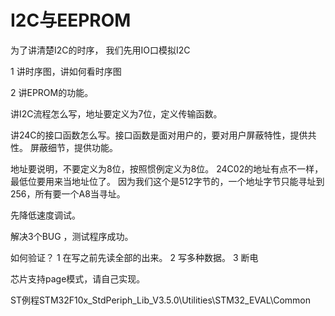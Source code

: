 # I2C与EEPROM

为了讲清楚I2C的时序，
我们先用IO口模拟I2C

1 讲时序图，讲如何看时序图

2 讲EPROM的功能。


讲I2C流程怎么写，地址要定义为7位，定义传输函数。

讲24C的接口函数怎么写。接口函数是面对用户的，要对用户屏蔽特性，提供共性。
屏蔽细节，提供功能。

地址要说明，不要定义为8位，按照惯例定义为8位。
24C02的地址有点不一样，最低位要用来当地址位了。
因为我们这个是512字节的，一个地址字节只能寻址到256，所有要一个A8当寻址。

先降低速度调试。

解决3个BUG ，测试程序成功。

如何验证？
1 在写之前先读全部的出来。
2 写多种数据。
3 断电

芯片支持page模式，请自己实现。

ST例程STM32F10x_StdPeriph_Lib_V3.5.0\Utilities\STM32_EVAL\Common
